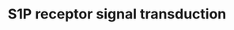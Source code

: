 ---
annotations:
- type: Pathway Ontology
  value: sphingosine 1-phosphate signaling pathway
- type: Pathway Ontology
  value: G protein mediated signaling pathway
authors:
- MaintBot
- Mkutmon
- Eweitz
description: Metabolism of sphingomyelin by the sphingomyelinase, ceramidase (Cer'ase)
  and the sphingosine kinase (SK) enzymes results in formation of S1P and receptor
  activation. Autocrine and paracrine modes of receptor activation have been implied
  but have yet to be rigorously proven. Critical signaling molecules, such as phospholipase
  C (PLC), ERK, PI3K, and Akt are activated. Active Akt binds to the receptor and
  phosphorylates the third intracellular loop, which is essential for Rac activation.
last-edited: 2021-05-21
organisms:
- Bos taurus
redirect_from:
- /index.php/Pathway:WP1081
- /instance/WP1081
schema-jsonld:
- '@context': https://schema.org/
  '@id': https://wikipathways.github.io/pathways/WP1081.html
  '@type': Dataset
  creator:
    '@type': Organization
    name: WikiPathways
  description: Metabolism of sphingomyelin by the sphingomyelinase, ceramidase (Cer'ase)
    and the sphingosine kinase (SK) enzymes results in formation of S1P and receptor
    activation. Autocrine and paracrine modes of receptor activation have been implied
    but have yet to be rigorously proven. Critical signaling molecules, such as phospholipase
    C (PLC), ERK, PI3K, and Akt are activated. Active Akt binds to the receptor and
    phosphorylates the third intracellular loop, which is essential for Rac activation.
  keywords:
  - PLCB1
  - S1PR3
  - PIK3C2B
  - S1PR1
  - GNAI3
  - PLCB3
  - MAPK7
  - AKT1
  - MAPK6
  - AKT2
  - SPHK1
  - GNAI2
  - RACGAP1
  - SPHK2
  - MAPK12
  - MAPK1
  - S1PR5
  - ASAH1
  - S1PR2
  - AKT3
  - GNAI1
  - MAPK3
  - PLCB2
  - MAPK4
  - SMPD2
  license: CC0
  name: S1P receptor signal transduction
seo: CreativeWork
title: S1P receptor signal transduction
wpid: WP1081
---